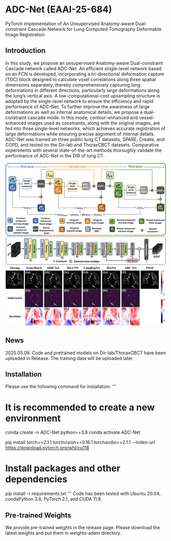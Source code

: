# ADC-Net (EAAI-25-684) 
PyTorch implementation of An Unsupervised Anatomy-aware Dual-constraint Cascade Network for Lung Computed Tomography Deformable Image Registration

## Introduction
In this study, we propose an unsupervised Anatomy-aware Dual-constraint Cascade network called ADC-Net. An efficient single-level network based on an FCN is developed, incorporating a tri-directional deformation capture (TDC) block designed to calculate voxel correlations along three spatial dimensions separately, thereby comprehensively capturing lung deformations in different directions, particularly large deformations along the lung’s vertical axis. A low-computational-cost upsampling structure is adopted by the single-level network to ensure the efficiency and rapid performance of ADC-Net. To further improve the awareness of large deformations as well as internal anatomical details, we propose a dual-constraint cascade mode. In this mode, contour-enhanced and vessel-enhanced images used as constraints, along with the original images, are fed into three single-level networks, which achieves accurate registration of large deformations while ensuring precise alignment of internal details. ADC-Net was trained on three public lung CT datasets, SPARE, Creatis, and COPD, and tested on the Dir-lab and ThoraxCBCT datasets. Comparative experiments with several state-of-the-art methods thoroughly validate the performance of ADC-Net in the DIR of lung CT.
<div align="center">
  <img src="/fig2.png">
</div>

<div align="center">
  <img src="/fig3.svg">
</div>

## News
2025.05.08: Code and pretrained models on Dir-lab/ThoraxCBCT have been uploaded in Release. The training data will be uploaded later.

## Installation
Please use the following command for installation.
'''
# It is recommended to create a new environment
conda create -n ADC-Net python==3.8
conda activate ADC-Net

pip install torch==2.1.1 torchvision==0.16.1 torchaudio==2.1.1 --index-url https://download.pytorch.org/whl/cu118

# Install packages and other dependencies
pip install -r requirements.txt
'''
Code has been tested with Ubuntu 20.04, condaPython 3.8, PyTorch 2.1, and CUDA 11.8.

## Pre-trained Weights
We provide pre-trained weights in the release page. Please download the latest weights and put them in weights-adam directory.
